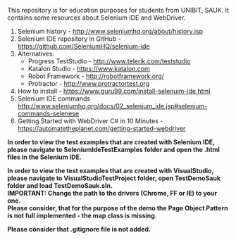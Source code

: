 This repository is for education purposes for students from UNIBIT, SAUK.
It contains some resources about Selenium IDE and WebDriver.

1. Selenium history - http://www.seleniumhq.org/about/history.jsp
1. Selenium IDE repository in GitHub - https://github.com/SeleniumHQ/selenium-ide
1. Alternatives:
    - Progress TestStudio - http://www.telerik.com/teststudio
    - Katalon Studio - https://www.katalon.com
    - Robot Framework - http://robotframework.org/
    - Protractor - http://www.protractortest.org
1. How to install - https://www.guru99.com/install-selenuim-ide.html
1. Selenium IDE commands  http://www.seleniumhq.org/docs/02_selenium_ide.jsp#selenium-commands-selenese
1. Getting Started with WebDriver C# in 10 Minutes - https://automatetheplanet.com/getting-started-webdriver

**In order to view the test examples that are created with Selenium IDE, please navigate to SeleniumIdeTestExamples folder and open the .html files in the Selenium IDE.**

**In order to view the test examples that are created with VisualStudio, please navigate to VisualStudioTestProject folder, open TestDemoSauk folder and load TestDemoSauk.sln.**  
**IMPORTANT: Change the path to the drivers (Chrome, FF or IE) to your one.**  
**Please consider, that for the purpose of the demo the Page Object Pattern is not full implemented - the map class is missing.**

**Please consider that .gitignore file is not added.**

